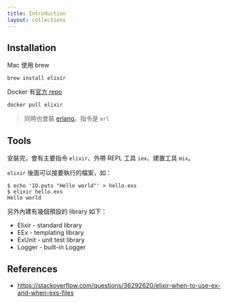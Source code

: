 ```yaml
---
title: Introduction
layout: collections
---
```


## Installation

Mac 使用 brew

    brew install elixir

Docker 有[官方 repo](https://hub.docker.com/_/elixir)

    docker pull elixir

> 同時也會裝 [erlang](https://www.erlang.org/)。指令是 `erl`

## Tools

安裝完，會有主要指令 `elixir`、外帶 REPL 工具 `iex`、建置工具 `mix`。

`elixir` 後面可以接要執行的檔案，如：

```
$ echo 'IO.puts "Hello world"' > hello.exs
$ elixir hello.exs
Hello world
```

另外內建有幾個預設的 library 如下：

* Elixir - standard library
* EEx - templating library
* ExUnit - unit test library
* Logger - built-in Logger

## References

* https://stackoverflow.com/questions/36292620/elixir-when-to-use-ex-and-when-exs-files
